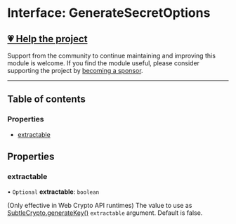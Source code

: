 # Interface: GenerateSecretOptions

## [💗 Help the project](https://github.com/sponsors/panva)

Support from the community to continue maintaining and improving this module is welcome. If you find the module useful, please consider supporting the project by [becoming a sponsor](https://github.com/sponsors/panva).

---

## Table of contents

### Properties

- [extractable](key_generate_secret.GenerateSecretOptions.md#extractable)

## Properties

### extractable

• `Optional` **extractable**: `boolean`

(Only effective in Web Crypto API runtimes) The value to use as
[SubtleCrypto.generateKey()](https://developer.mozilla.org/en-US/docs/Web/API/SubtleCrypto/generateKey)
`extractable` argument. Default is false.
